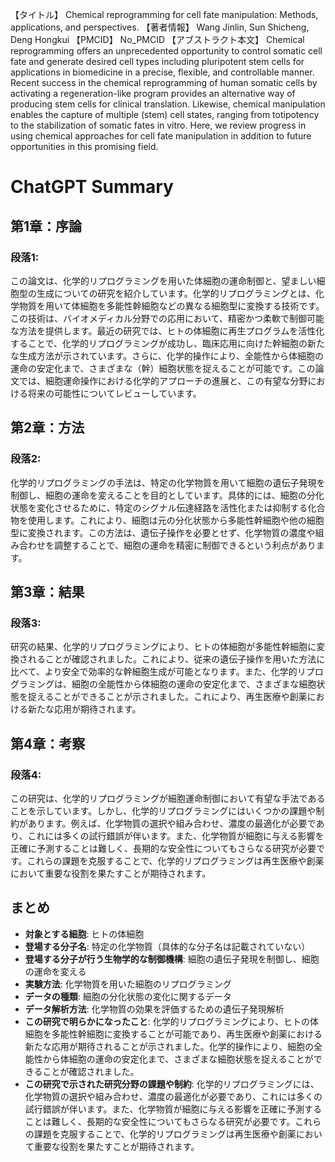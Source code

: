 【タイトル】
Chemical reprogramming for cell fate manipulation: Methods, applications, and perspectives.
【著者情報】
Wang Jinlin, Sun Shicheng, Deng Hongkui
【PMCID】
No_PMCID
【アブストラクト本文】
Chemical reprogramming offers an unprecedented opportunity to control somatic cell fate and generate desired cell types including pluripotent stem cells for applications in biomedicine in a precise, flexible, and controllable manner. Recent success in the chemical reprogramming of human somatic cells by activating a regeneration-like program provides an alternative way of producing stem cells for clinical translation. Likewise, chemical manipulation enables the capture of multiple (stem) cell states, ranging from totipotency to the stabilization of somatic fates in vitro. Here, we review progress in using chemical approaches for cell fate manipulation in addition to future opportunities in this promising field.
# ChatGPT Summary
## 第1章：序論

### 段落1:
この論文は、化学的リプログラミングを用いた体細胞の運命制御と、望ましい細胞型の生成についての研究を紹介しています。化学的リプログラミングとは、化学物質を用いて体細胞を多能性幹細胞などの異なる細胞型に変換する技術です。この技術は、バイオメディカル分野での応用において、精密かつ柔軟で制御可能な方法を提供します。最近の研究では、ヒトの体細胞に再生プログラムを活性化することで、化学的リプログラミングが成功し、臨床応用に向けた幹細胞の新たな生成方法が示されています。さらに、化学的操作により、全能性から体細胞の運命の安定化まで、さまざまな（幹）細胞状態を捉えることが可能です。この論文では、細胞運命操作における化学的アプローチの進展と、この有望な分野における将来の可能性についてレビューしています。

## 第2章：方法

### 段落2:
化学的リプログラミングの手法は、特定の化学物質を用いて細胞の遺伝子発現を制御し、細胞の運命を変えることを目的としています。具体的には、細胞の分化状態を変化させるために、特定のシグナル伝達経路を活性化または抑制する化合物を使用します。これにより、細胞は元の分化状態から多能性幹細胞や他の細胞型に変換されます。この方法は、遺伝子操作を必要とせず、化学物質の濃度や組み合わせを調整することで、細胞の運命を精密に制御できるという利点があります。

## 第3章：結果

### 段落3:
研究の結果、化学的リプログラミングにより、ヒトの体細胞が多能性幹細胞に変換されることが確認されました。これにより、従来の遺伝子操作を用いた方法に比べて、より安全で効率的な幹細胞生成が可能となります。また、化学的リプログラミングは、細胞の全能性から体細胞の運命の安定化まで、さまざまな細胞状態を捉えることができることが示されました。これにより、再生医療や創薬における新たな応用が期待されます。

## 第4章：考察

### 段落4:
この研究は、化学的リプログラミングが細胞運命制御において有望な手法であることを示しています。しかし、化学的リプログラミングにはいくつかの課題や制約があります。例えば、化学物質の選択や組み合わせ、濃度の最適化が必要であり、これには多くの試行錯誤が伴います。また、化学物質が細胞に与える影響を正確に予測することは難しく、長期的な安全性についてもさらなる研究が必要です。これらの課題を克服することで、化学的リプログラミングは再生医療や創薬において重要な役割を果たすことが期待されます。

## まとめ

- **対象とする細胞**: ヒトの体細胞
- **登場する分子名**: 特定の化学物質（具体的な分子名は記載されていない）
- **登場する分子が行う生物学的な制御機構**: 細胞の遺伝子発現を制御し、細胞の運命を変える
- **実験方法**: 化学物質を用いた細胞のリプログラミング
- **データの種類**: 細胞の分化状態の変化に関するデータ
- **データ解析方法**: 化学物質の効果を評価するための遺伝子発現解析
- **この研究で明らかになったこと**: 化学的リプログラミングにより、ヒトの体細胞を多能性幹細胞に変換することが可能であり、再生医療や創薬における新たな応用が期待されることが示されました。化学的操作により、細胞の全能性から体細胞の運命の安定化まで、さまざまな細胞状態を捉えることができることが確認されました。
- **この研究で示された研究分野の課題や制約**: 化学的リプログラミングには、化学物質の選択や組み合わせ、濃度の最適化が必要であり、これには多くの試行錯誤が伴います。また、化学物質が細胞に与える影響を正確に予測することは難しく、長期的な安全性についてもさらなる研究が必要です。これらの課題を克服することで、化学的リプログラミングは再生医療や創薬において重要な役割を果たすことが期待されます。
